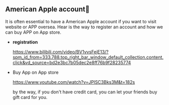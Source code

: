 ## American Apple account🐶

It is often essential to have a American Apple account if you want to visit website or APP oversea. Hear is the way to register an account and how we can buy APP on App store.

- **registration**

    https://www.bilibili.com/video/BV1vvsFejE13/?spm_id_from=333.788.top_right_bar_window_default_collection.content.click&vd_source=bd2e3bc7b05dec2e8ff76b9f28235774

- Buy App on App store

    https://www.youtube.com/watch?v=JPlSC3Bks3M&t=182s

    by the way, if you don't have credit card, you can let your friends buy gift card for you.